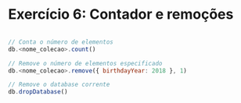 # Exercício 6: Contador e remoções

``` javascript

// Conta o número de elementos
db.<nome_colecao>.count()

// Remove o número de elementos especificado
db.<nome_colecao>.remove({ birthdayYear: 2018 }, 1)

// Remove o database corrente
db.dropDatabase()


```